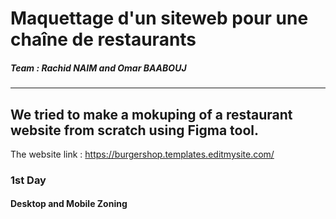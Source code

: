 # Maquettage d'un siteweb pour une chaîne de restaurants

##### Team : Rachid NAIM and Omar BAABOUJ
___________________________________________________

## We tried to make a mokuping of a restaurant website from scratch using Figma tool.

The website link : https://burgershop.templates.editmysite.com/

### 1st Day

#### Desktop and Mobile Zoning
